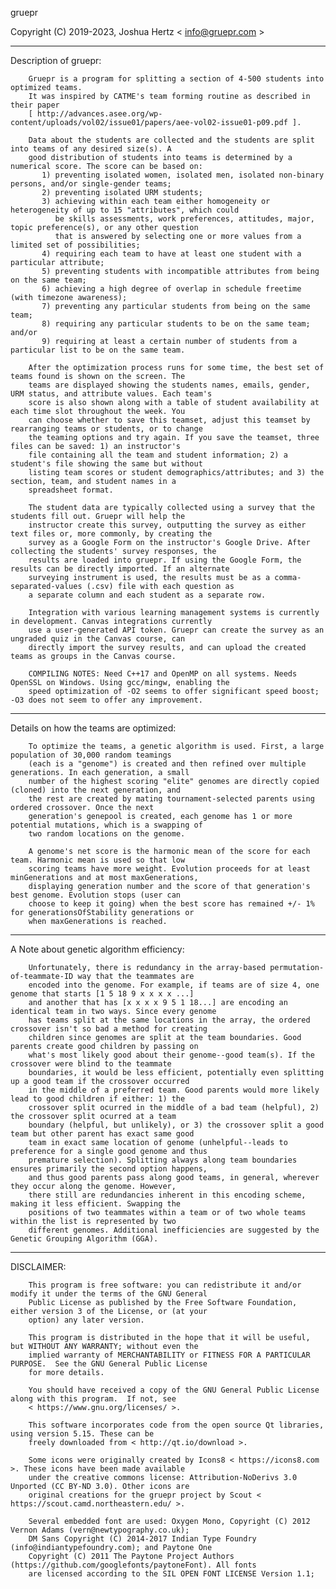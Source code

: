 gruepr

Copyright (C) 2019-2023, Joshua Hertz < info@gruepr.com >

---------------
Description of gruepr:

        Gruepr is a program for splitting a section of 4-500 students into optimized teams.
        It was inspired by CATME's team forming routine as described in their paper
        [ http://advances.asee.org/wp-content/uploads/vol02/issue01/papers/aee-vol02-issue01-p09.pdf ].

        Data about the students are collected and the students are split into teams of any desired size(s). A
        good distribution of students into teams is determined by a numerical score. The score can be based on:
           1) preventing isolated women, isolated men, isolated non-binary persons, and/or single-gender teams;
           2) preventing isolated URM students;
           3) achieving within each team either homogeneity or heterogeneity of up to 15 "attributes", which could
              be skills assessments, work preferences, attitudes, major, topic preference(s), or any other question 
              that is answered by selecting one or more values from a limited set of possibilities;
           4) requiring each team to have at least one student with a particular attribute;
           5) preventing students with incompatible attributes from being on the same team;
           6) achieving a high degree of overlap in schedule freetime (with timezone awareness);
           7) preventing any particular students from being on the same team;
           8) requiring any particular students to be on the same team; and/or
           9) requiring at least a certain number of students from a particular list to be on the same team.

        After the optimization process runs for some time, the best set of teams found is shown on the screen. The
        teams are displayed showing the students names, emails, gender, URM status, and attribute values. Each team's
        score is also shown along with a table of student availability at each time slot throughout the week. You
        can choose whether to save this teamset, adjust this teamset by rearranging teams or students, or to change
        the teaming options and try again. If you save the teamset, three files can be saved: 1) an instructor's
        file containing all the team and student information; 2) a student's file showing the same but without
        listing team scores or student demographics/attributes; and 3) the section, team, and student names in a
        spreadsheet format.

        The student data are typically collected using a survey that the students fill out. Gruepr will help the
        instructor create this survey, outputting the survey as either text files or, more commonly, by creating the
        survey as a Google Form on the instructor's Google Drive. After collecting the students' survey responses, the
        results are loaded into gruepr. If using the Google Form, the results can be directly imported. If an alternate
        surveying instrument is used, the results must be as a comma-separated-values (.csv) file with each question as
        a separate column and each student as a separate row.

        Integration with various learning management systems is currently in development. Canvas integrations currently
        use a user-generated API token. Gruepr can create the survey as an ungraded quiz in the Canvas course, can
        directly import the survey results, and can upload the created teams as groups in the Canvas course.

        COMPILING NOTES: Need C++17 and OpenMP on all systems. Needs OpenSSL on Windows. Using gcc/mingw, enabling the 
        speed optimization of -O2 seems to offer significant speed boost; -O3 does not seem to offer any improvement.

---------------
Details on how the teams are optimized:

        To optimize the teams, a genetic algorithm is used. First, a large population of 30,000 random teamings
        (each is a "genome") is created and then refined over multiple generations. In each generation, a small
        number of the highest scoring "elite" genomes are directly copied (cloned) into the next generation, and
        the rest are created by mating tournament-selected parents using ordered crossover. Once the next
        generation's genepool is created, each genome has 1 or more potential mutations, which is a swapping of
        two random locations on the genome.

        A genome's net score is the harmonic mean of the score for each team. Harmonic mean is used so that low
        scoring teams have more weight. Evolution proceeds for at least minGenerations and at most maxGenerations,
        displaying generation number and the score of that generation's best genome. Evolution stops (user can
        choose to keep it going) when the best score has remained +/- 1% for generationsOfStability generations or
        when maxGenerations is reached.


---------------
A Note about genetic algorithm efficiency:

        Unfortunately, there is redundancy in the array-based permutation-of-teammate-ID way that the teammates are
        encoded into the genome. For example, if teams are of size 4, one genome that starts [1 5 18 9 x x x x ...]
        and another that has [x x x x 9 5 1 18...] are encoding an identical team in two ways. Since every genome
        has teams split at the same locations in the array, the ordered crossover isn't so bad a method for creating
        children since genomes are split at the team boundaries. Good parents create good children by passing on
        what's most likely good about their genome--good team(s). If the crossover were blind to the teammate
        boundaries, it would be less efficient, potentially even splitting up a good team if the crossover occurred
        in the middle of a preferred team. Good parents would more likely lead to good children if either: 1) the
        crossover split ocurred in the middle of a bad team (helpful), 2) the crossover split ocurred at a team
        boundary (helpful, but unlikely), or 3) the crossover split a good team but other parent has exact same good
        team in exact same location of genome (unhelpful--leads to preference for a single good genome and thus
        premature selection). Splitting always along team boundaries ensures primarily the second option happens,
        and thus good parents pass along good teams, in general, wherever they occur along the genome. However,
        there still are redundancies inherent in this encoding scheme, making it less efficient. Swapping the
        positions of two teammates within a team or of two whole teams within the list is represented by two
        different genomes. Additional inefficiencies are suggested by the Genetic Grouping Algorithm (GGA).


---------------
DISCLAIMER:

        This program is free software: you can redistribute it and/or modify it under the terms of the GNU General
        Public License as published by the Free Software Foundation, either version 3 of the License, or (at your
        option) any later version.

        This program is distributed in the hope that it will be useful, but WITHOUT ANY WARRANTY; without even the
        implied warranty of MERCHANTABILITY or FITNESS FOR A PARTICULAR PURPOSE.  See the GNU General Public License
        for more details.

        You should have received a copy of the GNU General Public License along with this program.  If not, see
        < https://www.gnu.org/licenses/ >.

        This software incorporates code from the open source Qt libraries, using version 5.15. These can be
        freely downloaded from < http://qt.io/download >.

        Some icons were originally created by Icons8 < https://icons8.com >. These icons have been made available
        under the creative commons license: Attribution-NoDerivs 3.0 Unported (CC BY-ND 3.0). Other icons are
        original creations for the gruepr project by Scout < https://scout.camd.northeastern.edu/ >.

        Several embedded font are used: Oxygen Mono, Copyright (C) 2012 Vernon Adams (vern@newtypography.co.uk);
        DM Sans Copyright (C) 2014-2017 Indian Type Foundry (info@indiantypefoundry.com); and Paytone One
        Copyright (C) 2011 The Paytone Project Authors (https://github.com/googlefonts/paytoneFont). All fonts
        are licensed according to the SIL OPEN FONT LICENSE Version 1.1; 
